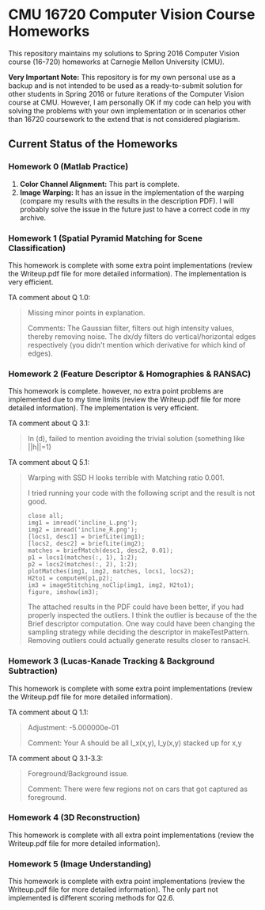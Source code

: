 # CMU 16720 Computer Vision Course Homeworks
This repository maintains my solutions to Spring 2016 Computer Vision course (16-720) homeworks at Carnegie Mellon University (CMU).


**Very Important Note:** This repository is for my own personal use as a backup and is not intended to be used as a ready-to-submit solution for other students in Spring 2016 or future iterations of the Computer Vision course at CMU. However, I am personally OK if my code can help you with solving the problems with your own implementation or in scenarios other than 16720 coursework to the extend that is not considered plagiarism. 


## Current Status of the Homeworks

### Homework 0 (Matlab Practice) 
1. **Color Channel Alignment:** This part is complete.
2. **Image Warping:** It has an issue in the implementation of the warping (compare my results with the results in the description PDF). I will probably solve the issue in the future just to have a correct code in my archive. 


### Homework 1 (Spatial Pyramid Matching for Scene Classification)
This homework is complete with some extra point implementations (review the Writeup.pdf file for more detailed information). The implementation is very efficient. 

TA comment about Q 1.0:

> Missing minor points in explanation.
>
> Comments: The Gaussian filter, filters out high intensity values, thereby removing noise.
The dx/dy filters do vertical/horizontal edges respectively (you didn't mention which derivative for which kind of edges).


### Homework 2 (Feature Descriptor & Homographies & RANSAC)
This homework is complete. however, no extra point problems are implemented due to my time limits (review the Writeup.pdf file for more detailed information). The implementation is very efficient.

TA comment about Q 3.1:

> In (d), failed to mention avoiding the trivial solution (something like ||h||=1)

TA comment about Q 5.1:

> Warping with SSD H looks terrible with Matching ratio 0.001.
> 
> I tried running your code with the following script and the result is not good.
> 
>     close all;
>     img1 = imread('incline_L.png');
>     img2 = imread('incline_R.png');
>     [locs1, desc1] = briefLite(img1);
>     [locs2, desc2] = briefLite(img2); 
>     matches = briefMatch(desc1, desc2, 0.01);
>     p1 = locs1(matches(:, 1), 1:2);
>     p2 = locs2(matches(:, 2), 1:2); 
>     plotMatches(img1, img2, matches, locs1, locs2);
>     H2to1 = computeH(p1,p2);
>     im3 = imageStitching_noClip(img1, img2, H2to1);
>     figure, imshow(im3);
> 
> The attached results in the PDF could have been better, if you had properly inspected the outliers. I think the outlier is because of the the Brief descriptor computation. One way could have been changing the sampling strategy while deciding the descriptor in makeTestPattern. Removing outliers could actually generate results closer to ransacH.


### Homework 3 (Lucas-Kanade Tracking & Background Subtraction)
This homework is complete with some extra point implementations (review the Writeup.pdf file for more detailed information).

TA comment about Q 1.1:

> Adjustment: -5.000000e-01
> 
> Comment: Your A should be all I_x(x,y), I_y(x,y) stacked up for x,y 

TA comment about Q 3.1-3.3:

> Foreground/Background issue.
> 
> Comment: There were few regions not on cars that got captured as foreground.

### Homework 4 (3D Reconstruction)
This homework is complete with all extra point implementations (review the Writeup.pdf file for more detailed information).

### Homework 5 (Image Understanding)
This homework is complete with extra point implementations (review the Writeup.pdf file for more detailed information). The only part not implemented is different scoring methods for Q2.6.
